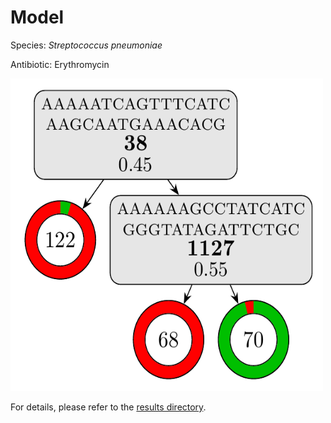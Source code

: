 
# Model

Species: *Streptococcus pneumoniae*

Antibiotic: Erythromycin

<img src="./model.png" width=500 height=500 />

For details, please refer to the [results directory](../../../../../results/cart_b/streptococcus%20pneumoniae/erythromycin/repeat_0/).


